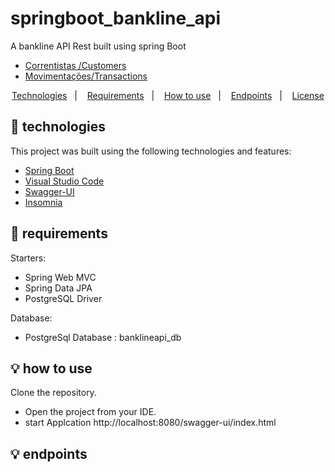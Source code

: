 # springboot_bankline_api
A bankline API Rest built using spring Boot


- [Correntistas /Customers](https://binaryleo-bankline-api.herokuapp.com/correntistas)
- [Movimentações/Transactions](https://binaryleo-bankline-api.herokuapp.com/movimentacao)

<p align="center">
  <a href="#-technologies">Technologies</a>&nbsp;&nbsp;&nbsp;|&nbsp;&nbsp;&nbsp;
  <a href="#-requirements">Requirements</a>&nbsp;&nbsp;&nbsp;|&nbsp;&nbsp;&nbsp;
  <a href="#-how-to-use">How to use</a>&nbsp;&nbsp;&nbsp;|&nbsp;&nbsp;&nbsp;
  <a href="#-endpoints">Endpoints</a>&nbsp;&nbsp;&nbsp;|&nbsp;&nbsp;&nbsp;
  <a href="#-license">License</a>
</p>


## 🧪 technologies

This project was built using the following technologies and features:

- [Spring Boot](https://spring.io/projects/spring-boot)
- [Visual Studio Code](https://code.visualstudio.com/)
- [Swagger-UI](https://swagger.io/tools/swagger-ui/)
- [Insomnia](https://insomnia.rest/)


## 🧪 requirements

Starters:

- Spring Web MVC
- Spring Data JPA
- PostgreSQL Driver

Database:

- PostgreSql Database : banklineapi_db

## 💡 how to use

 Clone the repository.
- Open the project from your IDE.
- start Applcation  http://localhost:8080/swagger-ui/index.html

## 💡 endpoints


